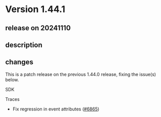 # Version 1.44.1

## release on 20241110

## description

## changes

This is a patch release on the previous 1.44.0 release, fixing the issue(s) below.

SDK

Traces

* Fix regression in event attributes (<a href="https://github.com/open-telemetry/opentelemetry-java/pull/6865" data-hovercard-type="pull_request" data-hovercard-url="/open-telemetry/opentelemetry-java/pull/6865/hovercard">#6865</a>)

